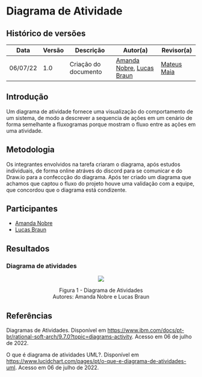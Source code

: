 # Diagrama de Atividade

## Histórico de versões
| Data     | Versão | Descrição            | Autor(a)                                                                             | Revisor(a)                                       |
| -------- | ------ | -------------------- | ------------------------------------------------------------------------------------ | ------------------------------------------------ |
| 06/07/22 |  1.0   | Criação do documento | [Amanda Nobre](https://github.com/AmandaNbr), [Lucas Braun](https://github.com/lbvx) | [Mateus Maia](https://github.com/mateusmaiamaia) |

## Introdução

Um diagrama de atividade fornece uma visualização do comportamento de um sistema, de modo a descrever a sequencia de ações em um cenário de forma semelhante a fluxogramas porque mostram o fluxo entre as ações em uma atividade.

## Metodologia

Os integrantes envolvidos na tarefa criaram o diagrama, após estudos individuais, de forma online atráves do discord para se comunicar e do Draw.io para a confeccção do diagrama. Após ter criado um diagrama que achamos que captou o fluxo do projeto houve uma validação com a equipe, que concordou que o diagrama está condizente.

## Participantes

- [Amanda Nobre](https://github.com/AmandaNbr)
- [Lucas Braun](https://github.com/lbvx)

## Resultados

### Diagrama de atividades

<p align = "center"> <img src="images/diagramas/diagramaDeAtividade.png"/> </p>
<p align = "center"> 
Figura 1 - Diagrama de Atividades <br>
Autores: Amanda Nobre e Lucas Braun
</p>

## Referências

Diagramas de Atividades. Disponível em <https://www.ibm.com/docs/pt-br/rational-soft-arch/9.7.0?topic=diagrams-activity>. Acesso em 06 de julho de 2022.

O que é diagrama de atividades UML?. Disponível em <https://www.lucidchart.com/pages/pt/o-que-e-diagrama-de-atividades-uml>. Acesso em 06 de julho de 2022.